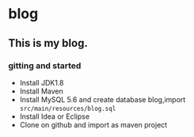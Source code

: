# blog
## This is my blog.  
### gitting  and started
- Install JDK1.8
- Install Maven
- Install MySQL 5.6 and create database blog,import `src/main/resources/blog.sql`
- Install Idea or Eclipse
- Clone on github and import as maven project
